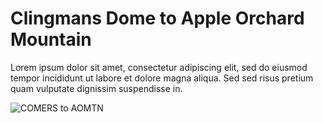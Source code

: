 # Clingmans Dome to Apple Orchard Mountain

Lorem ipsum dolor sit amet, consectetur adipiscing elit, sed do eiusmod  tempor incididunt ut labore et dolore magna aliqua. Sed sed risus  pretium quam vulputate dignissim suspendisse in.

![COMERS to AOMTN](../_static/range-circles/COMERS-AOMTN-xX.png)
